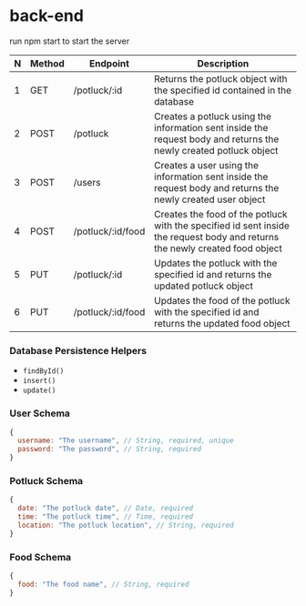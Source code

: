 # back-end

run npm start to start the server

| N | Method | Endpoint                | Description                                                                                                                              |
| - | ------ | ----------------------- | ---------------------------------------------------------------------------------------------------------------------------------------- |
| 1 | GET    | /potluck/:id               | Returns the potluck object with the specified id contained in the database                                                                   |
| 2 | POST    | /potluck          | Creates a potluck using the information sent inside the request body and returns the newly created potluck object                          |                                                                                      |
| 3 | POST   | /users              | Creates a user using the information sent inside the request body and returns the newly created user object                          |
| 4 | POST    | /potluck/:id/food          | Creates the food of the potluck with the specified id sent inside the request body and returns the newly created food object         |
| 5 | PUT | /potluck/:id          | Updates the potluck with the specified id and returns the updated potluck object                                                           |
| 6 | PUT    | /potluck/:id/food | Updates the food of the potluck with the specified id and returns the updated food object                                          |

### Database Persistence Helpers

- `findById()`
- `insert()`
- `update()`


### User Schema

```js
{
  username: "The username", // String, required, unique
  password: "The password", // String, required
}
```

### Potluck Schema

```js
{
  date: "The potluck date", // Date, required
  time: "The potluck time", // Time, required
  location: "The potluck location", // String, required
}
```

### Food Schema

```js
{
  food: "The food name", // String, required
}
```
